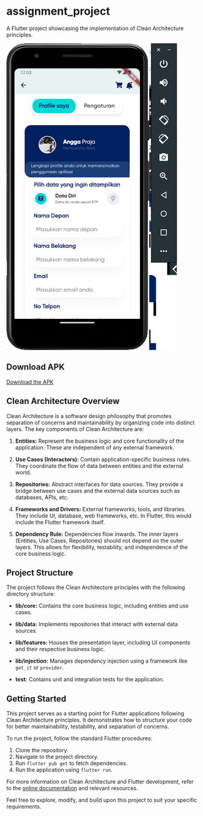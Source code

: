 # assignment_project

A Flutter project showcasing the implementation of Clean Architecture principles.

![Screenshot](Screenshot%202023-11-24%20at%2012.03.07.png)

## Download APK
[Download the APK](https://drive.google.com/file/d/1GGK8ifLHi78hQdLWw9JOWQBuj2Y0t9hU/view?usp=sharing)


## Clean Architecture Overview

Clean Architecture is a software design philosophy that promotes separation of concerns and maintainability by organizing code into distinct layers. The key components of Clean Architecture are:

1. **Entities:** Represent the business logic and core functionality of the application. These are independent of any external framework.

2. **Use Cases (Interactors):** Contain application-specific business rules. They coordinate the flow of data between entities and the external world.

3. **Repositories:** Abstract interfaces for data sources. They provide a bridge between use cases and the external data sources such as databases, APIs, etc.

4. **Frameworks and Drivers:** External frameworks, tools, and libraries. They include UI, database, web frameworks, etc. In Flutter, this would include the Flutter framework itself.

5. **Dependency Rule:** Dependencies flow inwards. The inner layers (Entities, Use Cases, Repositories) should not depend on the outer layers. This allows for flexibility, testability, and independence of the core business logic.

## Project Structure

The project follows the Clean Architecture principles with the following directory structure:

- **lib/core:** Contains the core business logic, including entities and use cases.

- **lib/data:** Implements repositories that interact with external data sources.

- **lib/features:** Houses the presentation layer, including UI components and their respective business logic.

- **lib/injection:** Manages dependency injection using a framework like `get_it` or `provider`.

- **test:** Contains unit and integration tests for the application.

## Getting Started

This project serves as a starting point for Flutter applications following Clean Architecture principles. It demonstrates how to structure your code for better maintainability, testability, and separation of concerns.

To run the project, follow the standard Flutter procedures:

1. Clone the repository.
2. Navigate to the project directory.
3. Run `flutter pub get` to fetch dependencies.
4. Run the application using `flutter run`.

For more information on Clean Architecture and Flutter development, refer to the [online documentation](https://docs.flutter.dev/) and relevant resources.

Feel free to explore, modify, and build upon this project to suit your specific requirements.
